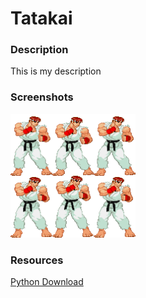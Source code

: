 <h1>Tatakai</h1>

<h3>Description</h3>

<p>
  This is my description
</p>

<h3>Screenshots</h3>
<img src="https://github.com/awalk0424/Tatakai/blob/master/images/Ryubreathe.png" width="200px">

<h3>Resources</h3>
<a href="https://www.python.org/downloads/">  Python Download</a>
